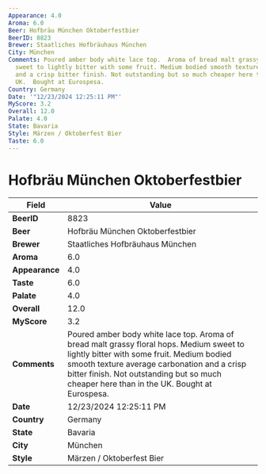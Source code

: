 ```yaml
---
Appearance: 4.0
Aroma: 6.0
Beer: Hofbräu München Oktoberfestbier
BeerID: 8823
Brewer: Staatliches Hofbräuhaus München
City: München
Comments: Poured amber body white lace top.  Aroma of bread malt grassy floral hops.  Medium
  sweet to lightly bitter with some fruit. Medium bodied smooth texture average carbonation
  and a crisp bitter finish. Not outstanding but so much cheaper here than in the
  UK.  Bought at Eurospesa.
Country: Germany
Date: '"12/23/2024 12:25:11 PM"'
MyScore: 3.2
Overall: 12.0
Palate: 4.0
State: Bavaria
Style: Märzen / Oktoberfest Bier
Taste: 6.0
---
```


# Hofbräu München Oktoberfestbier

| Field         | Value |
|---------------|-------|
| **BeerID** | 8823 |
| **Beer** | Hofbräu München Oktoberfestbier |
| **Brewer** | Staatliches Hofbräuhaus München |
| **Aroma** | 6.0 |
| **Appearance** | 4.0 |
| **Taste** | 6.0 |
| **Palate** | 4.0 |
| **Overall** | 12.0 |
| **MyScore** | 3.2 |
| **Comments** | Poured amber body white lace top.  Aroma of bread malt grassy floral hops.  Medium sweet to lightly bitter with some fruit. Medium bodied smooth texture average carbonation and a crisp bitter finish. Not outstanding but so much cheaper here than in the UK.  Bought at Eurospesa. |
| **Date** | 12/23/2024 12:25:11 PM |
| **Country** | Germany |
| **State** | Bavaria |
| **City** | München |
| **Style** | Märzen / Oktoberfest Bier |
